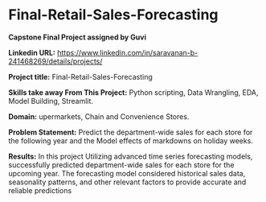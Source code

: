 # Final-Retail-Sales-Forecasting

**Capstone Final Project assigned by Guvi**

**Linkedin URL:** https://www.linkedin.com/in/saravanan-b-241468269/details/projects/

**Project title:** Final-Retail-Sales-Forecasting

**Skills take away From This Project:** Python scripting, Data Wrangling, EDA, Model Building, Streamlit.

**Domain:** upermarkets, Chain and Convenience Stores.

**Problem Statement:** Predict the department-wide sales for each store for the following year and the Model effects of markdowns on holiday weeks.

**Results:** In this project Utilizing advanced time series forecasting models, successfully predicted department-wide sales for each store for the upcoming year. The forecasting model considered historical sales data, seasonality patterns, and other relevant factors to provide accurate and reliable predictions
